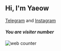 ## Hi, I'm Yaeow

[Telegram](https://t.me/yaeow1) and [Instagram](https://www.instagram.com/1yaeow)

#### ***You are visiter number*** <br>
<img src="https://smallcounter.com/count.php?c_style=1&id=1643173007" border=0 alt="web counter"></a><br><a href="https://smallcounter.com" style="font-size:9px;"><br>

